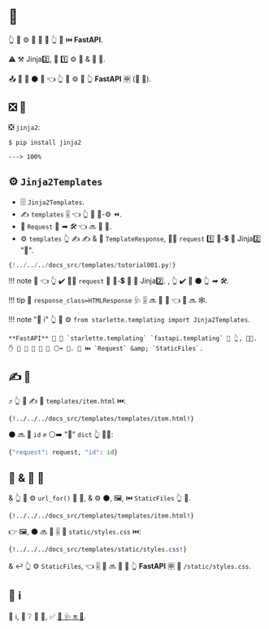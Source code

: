 # 📄

👆 💪 ⚙️ 🙆 📄 🚒 👆 💚 ⏮️ **FastAPI**.

⚠ ⚒ Jinja2️⃣, 🎏 1️⃣ ⚙️ 🏺 &amp; 🎏 🧰.

📤 🚙 🔗 ⚫️ 💪 👈 👆 💪 ⚙️ 🔗 👆 **FastAPI** 🈸 (🚚 💃).

## ❎ 🔗

❎ `jinja2`:

<div class="termy">

```console
$ pip install jinja2

---> 100%
```

</div>

## ⚙️ `Jinja2Templates`

* 🗄 `Jinja2Templates`.
* ✍ `templates` 🎚 👈 👆 💪 🏤-⚙️ ⏪.
* 📣 `Request` 🔢 *➡ 🛠️* 👈 🔜 📨 📄.
* ⚙️ `templates` 👆 ✍ ✍ &amp; 📨 `TemplateResponse`, 🚶‍♀️ `request` 1️⃣ 🔑-💲 👫 Jinja2️⃣ "🔑".

```Python hl_lines="4  11  15-16"
{!../../../docs_src/templates/tutorial001.py!}
```

!!! note
    👀 👈 👆 ✔️ 🚶‍♀️ `request` 🍕 🔑-💲 👫 🔑 Jinja2️⃣. , 👆 ✔️ 📣 ⚫️ 👆 *➡ 🛠️*.

!!! tip
    📣 `response_class=HTMLResponse` 🩺 🎚 🔜 💪 💭 👈 📨 🔜 🕸.

!!! note "📡 ℹ"
    👆 💪 ⚙️ `from starlette.templating import Jinja2Templates`.

    **FastAPI** 🚚 🎏 `starlette.templating` `fastapi.templating` 🏪 👆, 👩‍💻. ✋️ 🌅 💪 📨 👟 🔗 ⚪️➡️ 💃. 🎏 ⏮️ `Request` &amp; `StaticFiles`.

## ✍ 📄

⤴️ 👆 💪 ✍ 📄 `templates/item.html` ⏮️:

```jinja hl_lines="7"
{!../../../docs_src/templates/templates/item.html!}
```

⚫️ 🔜 🎦 `id` ✊ ⚪️➡️ "🔑" `dict` 👆 🚶‍♀️:

```Python
{"request": request, "id": id}
```

## 📄 &amp; 🎻 📁

&amp; 👆 💪 ⚙️ `url_for()` 🔘 📄, &amp; ⚙️ ⚫️, 🖼, ⏮️ `StaticFiles` 👆 📌.

```jinja hl_lines="4"
{!../../../docs_src/templates/templates/item.html!}
```

👉 🖼, ⚫️ 🔜 🔗 🎚 📁 `static/styles.css` ⏮️:

```CSS hl_lines="4"
{!../../../docs_src/templates/static/styles.css!}
```

&amp; ↩️ 👆 ⚙️ `StaticFiles`, 👈 🎚 📁 🔜 🍦 🔁 👆 **FastAPI** 🈸 📛 `/static/styles.css`.

## 🌅 ℹ

🌅 ℹ, 🔌 ❔ 💯 📄, ✅ <a href="https://www.starlette.io/templates/" class="external-link" target="_blank">💃 🩺 🔛 📄</a>.
